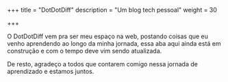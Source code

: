 +++
title = "DotDotDiff"
description = "Um blog tech pessoal"
weight = 30

+++

O DotDotDiff vem pra ser meu espaço na web, postando coisas que eu venho aprendendo ao longo da minha jornada, essa aba aqui ainda está em construção e com o tempo deve vim sendo atualizada.

De resto, agradeço a todos que contarem comigo nessa jornada de aprendizado e estamos juntos.
